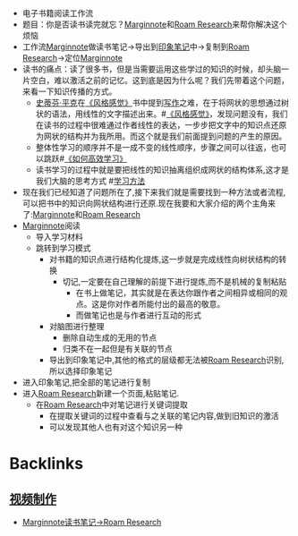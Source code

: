 - 电子书籍阅读工作流
- 题目：你是否读书读完就忘？[Marginnote](<Marginnote.md>)和[Roam Research](<Roam Research.md>)来帮你解决这个烦恼
- 工作流[Marginnote](<Marginnote.md>)做读书笔记→导出到[印象笔记](<印象笔记.md>)中→复制到[Roam Research](<Roam Research.md>)→定位[Marginnote](<Marginnote.md>)
- 读书的痛点：读了很多书，但是当需要运用这些学过的知识的时候，却头脑一片空白，难以激活之前的记忆。这到底是因为什么呢？我们先带着这个问题，来看一下知识传播的方式。
    - [史蒂芬·平克](<史蒂芬·平克.md>)在[《风格感觉》](<《风格感觉》.md>)书中提到[写作](<写作.md>)之难，在于将网状的思想通过树状的语法，用线性的文字描述出来。#[《风格感觉》](<《风格感觉》.md>)，发现问题没有，我们在读书的过程中很难通过作者线性的表达，一步步把文字中的知识点还原为网状的结构并为我所用。而这个就是我们前面提到问题的产生的原因。
    - 整体性学习的顺序并不是一成不变的线性顺序，步骤之间可以往返，也可以跳跃#[《如何高效学习》](<《如何高效学习》.md>)
    - 读书学习的过程中就是要把线性的知识抽离组织成网状的结构体系,这才是我们大脑的思考方式 #[学习方法](<学习方法.md>)
- 现在我们已经知道了问题所在了,接下来我们就是需要找到一种方法或者流程,可以把书中的知识向网状结构进行还原.现在我要和大家介绍的两个主角来了:[Marginnote](<Marginnote.md>)和[Roam Research](<Roam Research.md>)
- [Marginnote](<Marginnote.md>)阅读
    - 导入学习材料
    - 跳转到学习模式
        - 对书籍的知识点进行结构化提炼,这一步就是完成线性向树状结构的转换
            - 切记,一定要在自己理解的前提下进行提炼,而不是机械的复制粘贴
                - 在书上做笔记，其实就是在表达你跟作者之间相异或相同的观点。这是你对作者所能付出的最高的敬意。
                - 而做笔记也是与作者进行互动的形式
        - 对脑图进行整理
            - 删除自动生成的无用的节点
            - 归类不在一起但是有关联的节点
        - 导出到印象笔记中,其他的格式的层级都无法被[Roam Research](<Roam Research.md>)识别,所以选择印象笔记
- 进入印象笔记,把全部的笔记进行复制
- 进入[Roam Research](<Roam Research.md>)新建一个页面,粘贴笔记.
    - 在[Roam Research](<Roam Research.md>)中对笔记进行关键词提取
        - 在提取关键词的过程中查看与之关联的笔记内容,做到旧知识的激活
        - 可以发现其他人也有对这个知识另一种

# Backlinks
## [视频制作](<视频制作.md>)
- [Marginnote读书笔记→Roam Research](<Marginnote读书笔记→Roam Research.md>)

